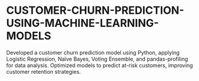 # CUSTOMER-CHURN-PREDICTION-USING-MACHINE-LEARNING-MODELS
Developed a customer churn prediction model using Python, applying Logistic Regression, Naïve Bayes, Voting Ensemble, and pandas-profiling for data analysis. Optimized models to predict at-risk customers, improving customer retention strategies.
